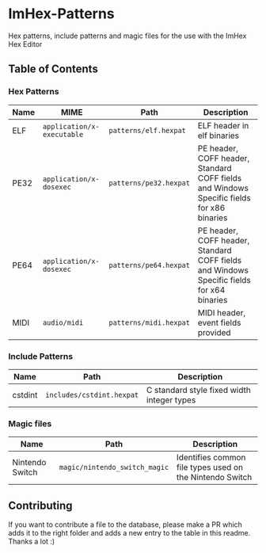 # ImHex-Patterns

Hex patterns, include patterns and magic files for the use with the ImHex Hex Editor

## Table of Contents

### Hex Patterns

| Name | MIME | Path | Description |
|------|------|------|-------------|
| ELF  | `application/x-executable` | `patterns/elf.hexpat` | ELF header in elf binaries |
| PE32 | `application/x-dosexec` | `patterns/pe32.hexpat` | PE header, COFF header, Standard COFF fields and Windows Specific fields for x86 binaries |
| PE64 | `application/x-dosexec` | `patterns/pe64.hexpat` | PE header, COFF header, Standard COFF fields and Windows Specific fields for x64 binaries |
| MIDI | `audio/midi` | `patterns/midi.hexpat` | MIDI header, event fields provided |

### Include Patterns

| Name | Path | Description |
|------|------|-------------|
| cstdint | `includes/cstdint.hexpat` | C standard style fixed width integer types |

### Magic files

| Name | Path | Description |
|------|------|-------------|
| Nintendo Switch | `magic/nintendo_switch_magic` | Identifies common file types used on the Nintendo Switch |

## Contributing

If you want to contribute a file to the database, please make a PR which adds it to the right folder and adds a new entry to the table in this readme. Thanks a lot :)
